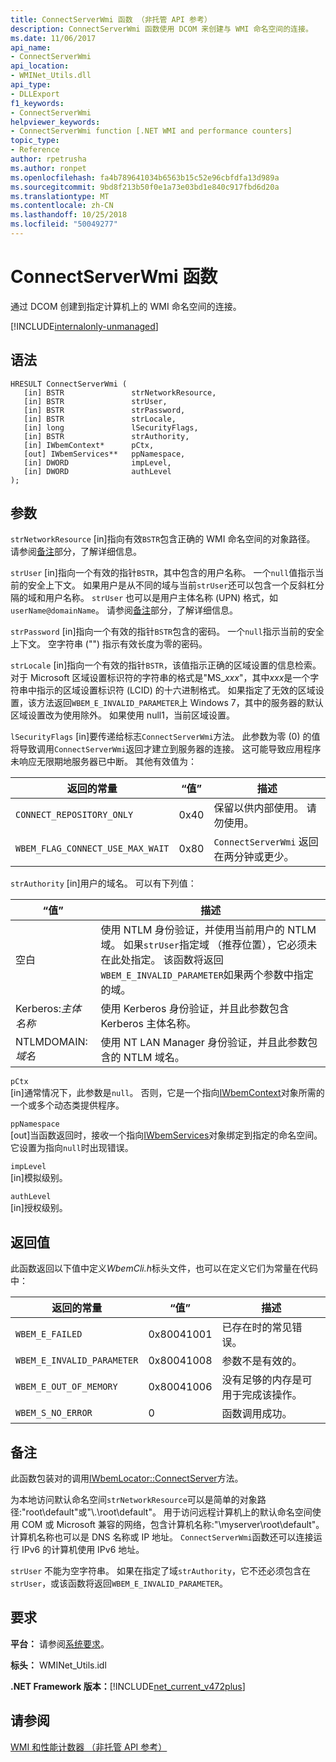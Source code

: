 ```yaml
---
title: ConnectServerWmi 函数 （非托管 API 参考）
description: ConnectServerWmi 函数使用 DCOM 来创建与 WMI 命名空间的连接。
ms.date: 11/06/2017
api_name:
- ConnectServerWmi
api_location:
- WMINet_Utils.dll
api_type:
- DLLExport
f1_keywords:
- ConnectServerWmi
helpviewer_keywords:
- ConnectServerWmi function [.NET WMI and performance counters]
topic_type:
- Reference
author: rpetrusha
ms.author: ronpet
ms.openlocfilehash: fa4b789641034b6563b15c52e96cbfdfa13d989a
ms.sourcegitcommit: 9bd8f213b50f0e1a73e03bd1e840c917fbd6d20a
ms.translationtype: MT
ms.contentlocale: zh-CN
ms.lasthandoff: 10/25/2018
ms.locfileid: "50049277"
---
```

# <a name="connectserverwmi-function"></a>ConnectServerWmi 函数
通过 DCOM 创建到指定计算机上的 WMI 命名空间的连接。  
  
[!INCLUDE[internalonly-unmanaged](../../../../includes/internalonly-unmanaged.md)]
  
## <a name="syntax"></a>语法  
  
```  
HRESULT ConnectServerWmi (
   [in] BSTR               strNetworkResource,
   [in] BSTR               strUser,
   [in] BSTR               strPassword,
   [in] BSTR               strLocale,
   [in] long               lSecurityFlags,
   [in] BSTR               strAuthority,
   [in] IWbemContext*      pCtx,
   [out] IWbemServices**   ppNamespace,
   [in] DWORD              impLevel, 
   [in] DWORD              authLevel
);
```  
## <a name="parameters"></a>参数

`strNetworkResource` [in]指向有效`BSTR`包含正确的 WMI 命名空间的对象路径。 请参阅[备注](#remarks)部分，了解详细信息。

`strUser` [in]指向一个有效的指针`BSTR`，其中包含的用户名称。 一个`null`值指示当前的安全上下文。 如果用户是从不同的域与当前`strUser`还可以包含一个反斜杠分隔的域和用户名称。 `strUser` 也可以是用户主体名称 (UPN) 格式，如`userName@domainName`。 请参阅[备注](#remarks)部分，了解详细信息。

`strPassword` [in]指向一个有效的指针`BSTR`包含的密码。 一个`null`指示当前的安全上下文。 空字符串 ("") 指示有效长度为零的密码。

`strLocale` [in]指向一个有效的指针`BSTR`，该值指示正确的区域设置的信息检索。 对于 Microsoft 区域设置标识符的字符串的格式是"MS\_*xxx*"，其中*xxx*是一个字符串中指示的区域设置标识符 (LCID) 的十六进制格式。 如果指定了无效的区域设置，该方法返回`WBEM_E_INVALID_PARAMETER`上 Windows 7，其中的服务器的默认区域设置改为使用除外。 如果使用 null1，当前区域设置。 
 
`lSecurityFlags` [in]要传递给标志`ConnectServerWmi`方法。 此参数为零 (0) 的值将导致调用`ConnectServerWmi`返回才建立到服务器的连接。 这可能导致应用程序未响应无限期地服务器已中断。 其他有效值为：

| 返回的常量  | “值”  | 描述  |
|---------|---------|---------|
| `CONNECT_REPOSITORY_ONLY` | 0x40 | 保留以供内部使用。 请勿使用。 |
| `WBEM_FLAG_CONNECT_USE_MAX_WAIT` | 0x80 | `ConnectServerWmi` 返回在两分钟或更少。 |

`strAuthority` [in]用户的域名。 可以有下列值：

| “值” | 描述 |
|---------|---------|
| 空白 | 使用 NTLM 身份验证，并使用当前用户的 NTLM 域。 如果`strUser`指定域 （推荐位置），它必须未在此处指定。 该函数将返回`WBEM_E_INVALID_PARAMETER`如果两个参数中指定的域。 |
| Kerberos:*主体名称* | 使用 Kerberos 身份验证，并且此参数包含 Kerberos 主体名称。 |
| NTLMDOMAIN:*域名* | 使用 NT LAN Manager 身份验证，并且此参数包含的 NTLM 域名。 |

`pCtx`   
[in]通常情况下，此参数是`null`。 否则，它是一个指向[IWbemContext](/windows/desktop/api/wbemcli/nn-wbemcli-iwbemcontext)对象所需的一个或多个动态类提供程序。 

`ppNamespace`  
[out]当函数返回时，接收一个指向[IWbemServices](/windows/desktop/api/wbemcli/nn-wbemcli-iwbemservices)对象绑定到指定的命名空间。 它设置为指向`null`时出现错误。

`impLevel`  
[in]模拟级别。

`authLevel`  
[in]授权级别。

## <a name="return-value"></a>返回值

此函数返回以下值中定义*WbemCli.h*标头文件，也可以在定义它们为常量在代码中：

|返回的常量  |“值”  |描述  |
|---------|---------|---------|
| `WBEM_E_FAILED` | 0x80041001 | 已存在时的常见错误。 |
| `WBEM_E_INVALID_PARAMETER` | 0x80041008 | 参数不是有效的。 |
| `WBEM_E_OUT_OF_MEMORY` | 0x80041006 | 没有足够的内存是可用于完成该操作。 |
| `WBEM_S_NO_ERROR` | 0 | 函数调用成功。  |
  
## <a name="remarks"></a>备注

此函数包装对的调用[IWbemLocator::ConnectServer](/windows/desktop/api/wbemcli/nf-wbemcli-iwbemlocator-connectserver)方法。

 为本地访问默认命名空间`strNetworkResource`可以是简单的对象路径:"root\default"或"\\.\root\default"。 用于访问远程计算机上的默认命名空间使用 COM 或 Microsoft 兼容的网络，包含计算机名称:"\\myserver\root\default"。 计算机名称也可以是 DNS 名称或 IP 地址。 `ConnectServerWmi`函数还可以连接运行 IPv6 的计算机使用 IPv6 地址。

`strUser` 不能为空字符串。 如果在指定了域`strAuthority`，它不还必须包含在`strUser`，或该函数将返回`WBEM_E_INVALID_PARAMETER`。


## <a name="requirements"></a>要求  
 **平台：** 请参阅[系统要求](../../../../docs/framework/get-started/system-requirements.md)。  
  
 **标头：** WMINet_Utils.idl  
  
 **.NET Framework 版本：**[!INCLUDE[net_current_v472plus](../../../../includes/net-current-v472plus.md)]  
  
## <a name="see-also"></a>请参阅  
[WMI 和性能计数器 （非托管 API 参考）](index.md)
